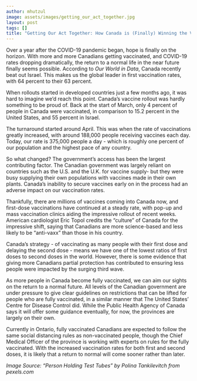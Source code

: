 ```yaml
---
author: mhutzul
image: assets/images/getting_our_act_together.jpg
layout: post
tags: []
title: "Getting Our Act Together: How Canada is (Finally) Winning the Vaccine Race"
---
```


Over a year after the COVID-19 pandemic began, hope is finally on the
horizon. With more and more Canadians getting vaccinated, and COVID-19
rates dropping dramatically, the return to a normal life in the near
future finally seems possible. According to *Our World in Data*, Canada
recently beat out Israel. This makes us the global leader in first
vaccination rates, with 64 percent to their 63 percent.

When rollouts started in developed countries just a few months ago, it
was hard to imagine we’d reach this point. Canada’s vaccine rollout was
hardly something to be proud of. Back at the start of March, only 4
percent of people in Canada were vaccinated, in comparison to 15.2
percent in the United States, and 55 percent in Israel.

The turnaround started around April. This was when the rate of
vaccinations greatly increased, with around 188,000 people receiving
vaccines each day. Today, our rate is 375,000 people a day - which is
roughly one percent of our population and the highest pace of any
country.

So what changed? The government’s access has been the largest
contributing factor. The Canadian government was largely reliant on
countries such as the U.S. and the U.K. for vaccine supply- but they
were busy supplying their own populations with vaccines made in their
own plants. Canada’s inability to secure vaccines early on in the
process had an adverse impact on our vaccination rates.

Thankfully, there are millions of vaccines coming into Canada now, and
first-dose vaccinations have continued at a steady rate, with pop-up and
mass vaccination clinics aiding the impressive rollout of recent weeks.
American cardiologist Eric Topol credits the “culture” of Canada for the
impressive shift, saying that Canadians are more science-based and less
likely to be “anti-vaxx” than those in his country.

Canada’s strategy - of vaccinating as many people with their first dose
and delaying the second dose - means we have one of the lowest ratios of
first doses to second doses in the world. However, there is some
evidence that giving more Canadians partial protection has contributed
to ensuring less people were impacted by the surging third wave.

As more people in Canada become fully vaccinated, we can aim our sights
on the return to a normal future. All levels of the Canadian government
are under pressure to give clear guidelines on restrictions that can be
lifted for people who are fully vaccinated, in a similar manner that The
United States’ Centre for Disease Control did. While the Public Health
Agency of Canada says it will offer some guidance eventually, for now,
the provinces are largely on their own.

Currently in Ontario, fully vaccinated Canadians are expected to follow
the same social distancing rules as non-vaccinated people, though the
Chief Medical Officer of the province is working with experts on rules
for the fully vaccinated. With the increased vaccination rates for both
first and second doses, it is likely that a return to normal will come
sooner rather than later.

*Image Source: “Person Holding Test Tubes” by Polina Tankilevitch from
pexels.com*

